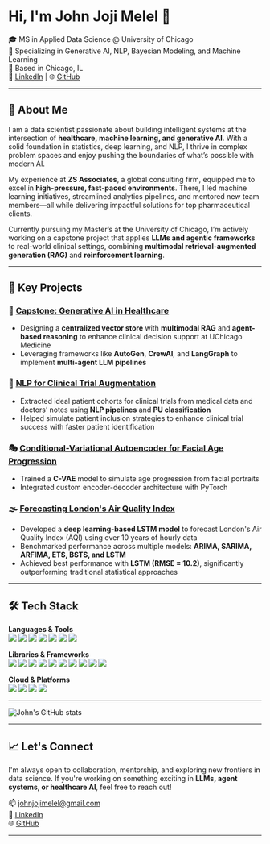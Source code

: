 # Hi, I'm John Joji Melel 👋

🎓 MS in Applied Data Science @ University of Chicago  
🧠 Specializing in Generative AI, NLP, Bayesian Modeling, and Machine Learning  
📍 Based in Chicago, IL  
🔗 [LinkedIn](https://www.linkedin.com/in/johnmelel) | 🌐 [GitHub](https://github.com/johnmelel)

---

## 🧭 About Me

I am a data scientist passionate about building intelligent systems at the intersection of **healthcare, machine learning, and generative AI**. With a solid foundation in statistics, deep learning, and NLP, I thrive in complex problem spaces and enjoy pushing the boundaries of what’s possible with modern AI.

My experience at **ZS Associates**, a global consulting firm, equipped me to excel in **high-pressure, fast-paced environments**. There, I led machine learning initiatives, streamlined analytics pipelines, and mentored new team members—all while delivering impactful solutions for top pharmaceutical clients.

Currently pursuing my Master’s at the University of Chicago, I’m actively working on a capstone project that applies **LLMs and agentic frameworks** to real-world clinical settings, combining **multimodal retrieval-augmented generation (RAG)** and **reinforcement learning**.

---

## 🔬 Key Projects

### 🧠 [Capstone: Generative AI in Healthcare](https://github.com/johnmelel/capstone)
- Designing a **centralized vector store** with **multimodal RAG** and **agent-based reasoning** to enhance clinical decision support at UChicago Medicine
- Leveraging frameworks like **AutoGen**, **CrewAI**, and **LangGraph** to implement **multi-agent LLM pipelines**

### 🧪 [NLP for Clinical Trial Augmentation](https://github.com/johnmelel/MachineLearning1_CT)
- Extracted ideal patient cohorts for clinical trials from medical data and doctors’ notes using **NLP pipelines** and **PU classification**
- Helped simulate patient inclusion strategies to enhance clinical trial success with faster patient identification

### 🎭 [Conditional-Variational Autoencoder for Facial Age Progression](https://github.com/bhstoller/AgeTransform-VAE)
- Trained a **C-VAE** model to simulate age progression from facial portraits
- Integrated custom encoder-decoder architecture with PyTorch

### 🌫 [Forecasting London's Air Quality Index](https://github.com/johnmelel/TimeSeries_AQI_Forecasting)
- Developed a **deep learning-based LSTM model** to forecast London's Air Quality Index (AQI) using over 10 years of hourly data
- Benchmarked performance across multiple models: **ARIMA, SARIMA, ARFIMA, ETS, BSTS, and LSTM**
- Achieved best performance with **LSTM (RMSE = 10.2)**, significantly outperforming traditional statistical approaches

---

## 🛠 Tech Stack

<div align="left">

**Languages & Tools**  
<img src="https://img.shields.io/badge/-Python-black?style=flat-square&logo=python" />
<img src="https://img.shields.io/badge/-SQL-black?style=flat-square&logo=postgresql" />
<img src="https://img.shields.io/badge/-R-black?style=flat-square&logo=r" />
<img src="https://img.shields.io/badge/-C++-black?style=flat-square&logo=c%2B%2B" />
<img src="https://img.shields.io/badge/-Cypher-black?style=flat-square&logo=neo4j" />
<img src="https://img.shields.io/badge/-PySpark-black?style=flat-square&logo=apachespark" />
<img src="https://img.shields.io/badge/-Tableau-black?style=flat-square&logo=tableau" />

**Libraries & Frameworks**  
<img src="https://img.shields.io/badge/-PyTorch-black?style=flat-square&logo=pytorch" />
<img src="https://img.shields.io/badge/-TensorFlow-black?style=flat-square&logo=tensorflow" />
<img src="https://img.shields.io/badge/-Keras-black?style=flat-square&logo=keras" />
<img src="https://img.shields.io/badge/-scikit--learn-black?style=flat-square&logo=scikitlearn" />
<img src="https://img.shields.io/badge/-XGBoost-black?style=flat-square&logo=marketo" />
<img src="https://img.shields.io/badge/-Seaborn-black?style=flat-square&logo=seaborn" />
<img src="https://img.shields.io/badge/-spaCy-black?style=flat-square&logo=spacy" />
<img src="https://img.shields.io/badge/-Hugging%20Face-black?style=flat-square&logo=huggingface" />
<img src="https://img.shields.io/badge/-LangChain-black?style=flat-square&logo=openai" />
<img src="https://img.shields.io/badge/-CrewAI-black?style=flat-square&logo=agent" />

**Cloud & Platforms**  
<img src="https://img.shields.io/badge/-AWS-black?style=flat-square&logo=amazonaws" />
<img src="https://img.shields.io/badge/-GCP-black?style=flat-square&logo=googlecloud" />
<img src="https://img.shields.io/badge/-Dataiku-black?style=flat-square&logo=dataiku" />
<img src="https://img.shields.io/badge/-Snowflake-black?style=flat-square&logo=snowflake" />

</div>

---

![John's GitHub stats](https://github-readme-stats.vercel.app/api?username=johnmelel&show_icons=true&theme=default)

---

## 📈 Let's Connect

I'm always open to collaboration, mentorship, and exploring new frontiers in data science. If you're working on something exciting in **LLMs, agent systems, or healthcare AI**, feel free to reach out!

📫 [johnjojimelel@gmail.com](mailto:johnjojimelel@gmail.com)  
🔗 [LinkedIn](https://www.linkedin.com/in/johnmelel)  
🌐 [GitHub](https://github.com/johnmelel)

---

